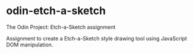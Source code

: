# odin-etch-a-sketch
The Odin Project: Etch-a-Sketch assignment

Assignment to create a Etch-a-Sketch style drawing tool using JavaScript DOM manipulation.
